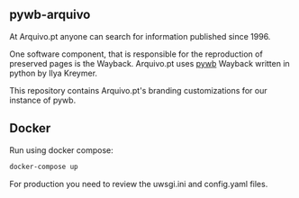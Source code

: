 ## pywb-arquivo

At Arquivo.pt anyone can search for information published since 1996.

One software component, that is responsible for the reproduction of preserved pages is the Wayback. Arquivo.pt uses [pywb](https://github.com/ikreymer/pywb) Wayback written in python by Ilya Kreymer.

This repository contains Arquivo.pt's branding customizations for our instance of pywb.


## Docker

Run using docker compose:
```bash
docker-compose up
```

For production you need to review the uwsgi.ini and config.yaml files.

